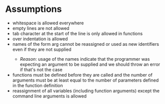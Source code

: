 # Assumptions

- whitespace is allowed everywhere
- empty lines are not allowed
- tab character at the start of the line is only allowed in functions
- over indentation is allowed
- names of the form arg<number> cannot be reassigned or used as new identifiers even if they are not supplied
    - *Reason*: usage of the names indicate that the programmer was expecting an argument to be supplied and we should throw an error if that's not the case
- functions must be defined before they are called and the number of arguments must be at least equal to the number of parameters defined in the function definition
- reassignment of all variables (including function arguments) except the command line arguments is allowed
